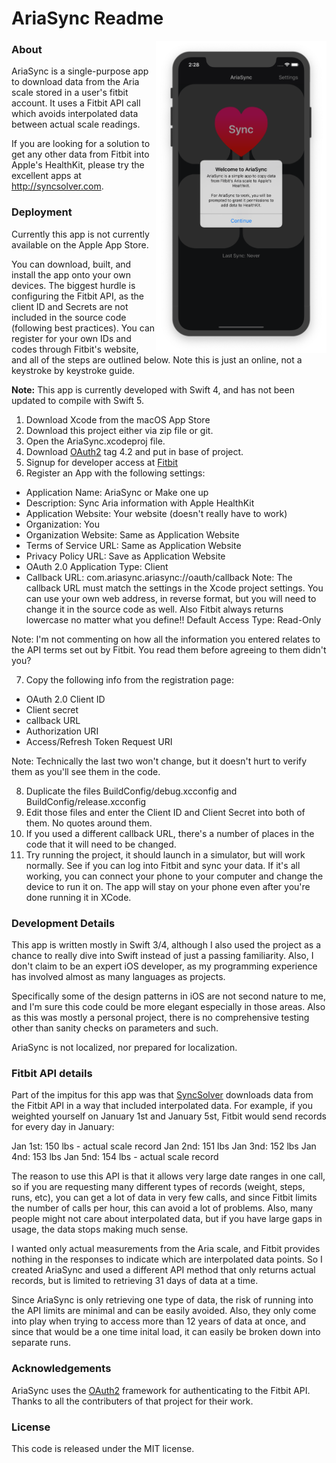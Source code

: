 # AriaSync Readme

<img src="https://github.com/acahir/AriaSync/blob/master/Images/ariasync_screenshot.png" height="500" align="right" title="AriaSync">

### About

AriaSync is a single-purpose app to download data from the Aria scale stored in a user's fitbit account. It uses a Fitbit API call which avoids interpolated data between actual scale readings. 

If you are looking for a solution to get any other data from Fitbit into Apple's HealthKit, please try the excellent apps at http://syncsolver.com. 


### Deployment

Currently this app is not currently available on the Apple App Store.

You can download, built, and install the app onto your own devices. The biggest hurdle is configuring the Fitbit API, as the client ID and Secrets are not included in the source code (following best practices). You can register for your own IDs and codes through Fitbit's website, and all of the steps are outlined below. Note this is just an online, not a keystroke by keystroke guide.

**Note:** This app is currently developed with Swift 4, and has not been updated to compile with Swift 5.

1. Download Xcode from the macOS App Store
2. Download this project either via zip file or git. 
3. Open the AriaSync.xcodeproj file.
4. Download [OAuth2](https://github.com/p2/OAuth2) tag 4.2 and put in base of project.
5. Signup for developer access at [Fitbit](https://dev.fitbit.com/login)
6. Register an App with the following settings:
- Application Name: AriaSync or Make one up
- Description: Sync Aria information with Apple HealthKit
- Application Website: Your website (doesn't really have to work)
- Organization: You
- Organization Website: Same as Application Website
- Terms of Service URL: Same as Application Website
- Privacy Policy URL: Save as Application Website
- OAuth 2.0 Application Type: Client
- Callback URL: com.ariasync.ariasync://oauth/callback
Note: The callback URL must match the settings in the Xcode project settings. You can use your own web address, in reverse format, but you will need to change it in the source code as well. Also Fitbit always returns lowercase no matter what you define!!
Default Access Type: Read-Only

Note: I'm not commenting on how all the information you entered relates to the API terms set out by Fitbit. You read them before agreeing to them didn't you?

7. Copy the following info from the registration page:
  - OAuth 2.0 Client ID 
  - Client secret
  - callback URL
  - Authorization URI
  - Access/Refresh Token Request URI

Note: Technically the last two won't change, but it doesn't hurt to verify them as you'll see them in the code.

8. Duplicate the files BuildConfig/debug.xcconfig and BuildConfig/release.xcconfig
9. Edit those files and enter the Client ID and Client Secret into both of them. No quotes around them.
10. If you used a different callback URL, there's a number of places in the code that it will need to be changed.
11. Try running the project, it should launch in a simulator, but will work normally. See if you can log into Fitbit and sync your data. If it's all working, you can connect your phone to your computer and change the device to run it on. The app will stay on your phone even after you're done running it in XCode.


### Development Details

This app is written mostly in Swift 3/4, although I also used the project as a chance to really dive into Swift instead of just a passing familiarity. Also, I don't claim to be an expert iOS developer, as my programming experience has involved almost as many languages as projects. 

Specifically some of the design patterns in iOS are not second nature to me, and I'm sure this code could be more elegant especially in those areas. Also as this was mostly a personal project, there is no comprehensive testing other than sanity checks on parameters and such.

AriaSync is not localized, nor prepared for localization.


### Fitbit API details

Part of the impitus for this app was that [SyncSolver](http://syncsolver.com) downloads data from the Fitbit API in a way that included interpolated data. For example, if you weighted yourself on January 1st and January 5st, Fitbit would send records for every day in January:

Jan 1st: 150 lbs - actual scale record
Jan 2nd: 151 lbs
Jan 3nd: 152 lbs
Jan 4nd: 153 lbs
Jan 5nd: 154 lbs - actual scale record

The reason to use this API is that it allows very large date ranges in one call, so if you are requesting many different types of records (weight, steps, runs, etc), you can get a lot of data in very few calls, and since Fitbit limits the number of calls per hour, this can avoid a lot of problems.  Also, many people might not care about interpolated data, but if you have large gaps in usage, the data stops making much sense.

I wanted only actual measurements from the Aria scale, and Fitbit provides nothing in the responses to indicate which are interpolated data points. So I created AriaSync and used a different API method that only returns actual records, but is limited to retrieving 31 days of data at a time.

Since AriaSync is only retrieving one type of data, the risk of running into the API limits are minimal and can be easily avoided. Also, they only come into play when trying to access more than 12 years of data at once, and since that would be a one time inital load, it can easily be broken down into separate runs.


  ### Acknowledgements
  
  AriaSync uses the [OAuth2](https://github.com/p2/OAuth2) framework for authenticating to the Fitbit API. Thanks to all the contributers of that project for their work.
  
  
  ### License
  
  This code is released under the MIT license.
